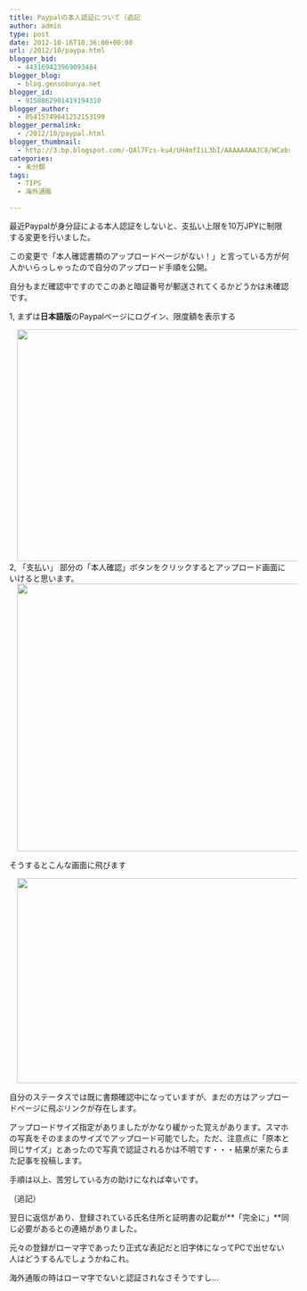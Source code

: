 ```yaml
---
title: Paypalの本人認証について（追記
author: admin
type: post
date: 2012-10-16T18:36:00+00:00
url: /2012/10/paypa.html
blogger_bid:
  - 443169423969093484
blogger_blog:
  - blog.gensobunya.net
blogger_id:
  - 9158862901419194310
blogger_author:
  - 05415749641252153199
blogger_permalink:
  - /2012/10/paypal.html
blogger_thumbnail:
  - http://3.bp.blogspot.com/-QAl7Fzs-ku4/UH4mfIiL3bI/AAAAAAAAJC8/WCabsWL2jcI/s640/lightshot.png
categories:
  - 未分類
tags:
  - TIPS
  - 海外通販

---
```

最近Paypalが身分証による本人認証をしないと、支払い上限を10万JPYに制限する変更を行いました。
  
この変更で「本人確認書類のアップロードページがない！」と言っている方が何人かいらっしゃったので自分のアップロード手順を公開。
  
自分もまだ確認中ですのでこのあと暗証番号が郵送されてくるかどうかは未確認です。

1, まずは**日本語版**のPaypalページにログイン、限度額を表示する

<div class="separator" style="clear: both; text-align: center;">
  <a href="http://3.bp.blogspot.com/-QAl7Fzs-ku4/UH4mfIiL3bI/AAAAAAAAJC8/WCabsWL2jcI/s1600/lightshot.png" imageanchor="1" style="margin-left: 1em; margin-right: 1em;"><img border="0" height="416" src="https://blog.gensobunya.net/wp-content/uploads/2012/10/lightshot.png" width="640" /></a>
</div>

<div class="separator" style="clear: both; text-align: left;">
</div>

<div class="separator" style="clear: both; text-align: left;">
  2, 「支払い」 部分の「本人確認」ボタンをクリックするとアップロード画面にいけると思います。
</div>

<div class="separator" style="clear: both; text-align: center;">
  <a href="http://1.bp.blogspot.com/-F5cFZJPYedc/UH4moN6eKGI/AAAAAAAAJDE/qJwI-7TUBN8/s1600/lightshot1.png" imageanchor="1" style="margin-left: 1em; margin-right: 1em;"><img border="0" height="480" src="https://blog.gensobunya.net/wp-content/uploads/2012/10/lightshot1.png" width="640" /></a>
</div>

そうするとこんな画面に飛びます

<div class="separator" style="clear: both; text-align: center;">
  <a href="http://2.bp.blogspot.com/-75ny7pmJnZA/UH4nLQbFKNI/AAAAAAAAJDM/MH9qO_JrQuQ/s1600/Screenshot_1.png" imageanchor="1" style="margin-left: 1em; margin-right: 1em;"><img border="0" height="368" src="https://blog.gensobunya.net/wp-content/uploads/2012/10/Screenshot_1.png" width="640" /></a>
</div>

自分のステータスでは既に書類確認中になっていますが、まだの方はアップロードページに飛ぶリンクが存在します。
  
アップロードサイズ指定がありましたがかなり緩かった覚えがあります。スマホの写真をそのままのサイズでアップロード可能でした。ただ、注意点に「原本と同じサイズ」とあったので写真で認証されるかは不明です・・・結果が来たらまた記事を投稿します。

手順は以上、苦労している方の助けになれば幸いです。

（追記）
  
翌日に返信があり、登録されている氏名住所と証明書の記載が**「完全に」**同じ必要があるとの連絡がありました。
  
元々の登録がローマ字であったり正式な表記だと旧字体になってPCで出せない人はどうするんでしょうかねこれ。
  
海外通販の時はローマ字でないと認証されなさそうですし…

<!-- WP QUADS Content Ad Plugin v. 1.6.0 -->

<div class="quads-location quads-ad1" id="quads-ad1" style="float:none;margin:0px;">
  <!-- gensou-cycle_banner2_AdSense3_1x1_as -->
  
  <ins class="adsbygoogle"
     style="display:block"
     data-ad-client="ca-pub-0056151430743709"
     data-ad-slot="4152578227"
     data-ad-format="auto"></ins>
</div>